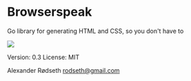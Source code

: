 Browserspeak
============

Go library for generating HTML and CSS, so you don't have to

<img src="https://raw.github.com/xyproto/browserspeak/master/browserspeak.png">

Version: 0.3
License: MIT

Alexander Rødseth <rodseth@gmail.com>

